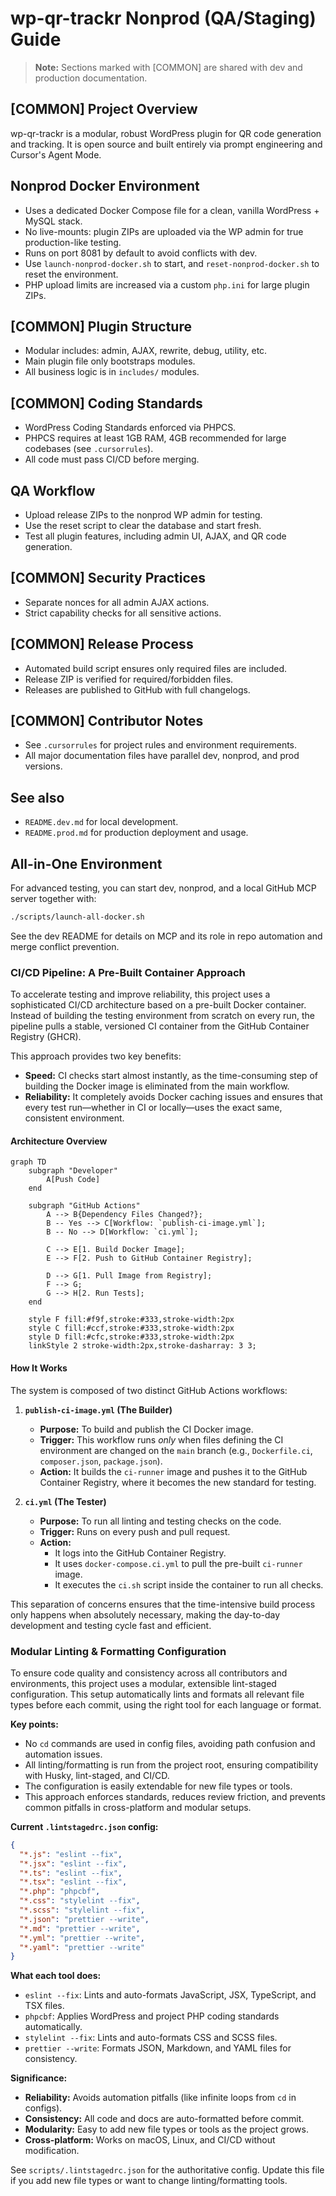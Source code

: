 # wp-qr-trackr Nonprod (QA/Staging) Guide

> **Note:** Sections marked with [COMMON] are shared with dev and production documentation.

## [COMMON] Project Overview
wp-qr-trackr is a modular, robust WordPress plugin for QR code generation and tracking. It is open source and built entirely via prompt engineering and Cursor's Agent Mode.

## Nonprod Docker Environment
- Uses a dedicated Docker Compose file for a clean, vanilla WordPress + MySQL stack.
- No live-mounts: plugin ZIPs are uploaded via the WP admin for true production-like testing.
- Runs on port 8081 by default to avoid conflicts with dev.
- Use `launch-nonprod-docker.sh` to start, and `reset-nonprod-docker.sh` to reset the environment.
- PHP upload limits are increased via a custom `php.ini` for large plugin ZIPs.

## [COMMON] Plugin Structure
- Modular includes: admin, AJAX, rewrite, debug, utility, etc.
- Main plugin file only bootstraps modules.
- All business logic is in `includes/` modules.

## [COMMON] Coding Standards
- WordPress Coding Standards enforced via PHPCS.
- PHPCS requires at least 1GB RAM, 4GB recommended for large codebases (see `.cursorrules`).
- All code must pass CI/CD before merging.

## QA Workflow
- Upload release ZIPs to the nonprod WP admin for testing.
- Use the reset script to clear the database and start fresh.
- Test all plugin features, including admin UI, AJAX, and QR code generation.

## [COMMON] Security Practices
- Separate nonces for all admin AJAX actions.
- Strict capability checks for all sensitive actions.

## [COMMON] Release Process
- Automated build script ensures only required files are included.
- Release ZIP is verified for required/forbidden files.
- Releases are published to GitHub with full changelogs.

## [COMMON] Contributor Notes
- See `.cursorrules` for project rules and environment requirements.
- All major documentation files have parallel dev, nonprod, and prod versions.

## See also
- `README.dev.md` for local development.
- `README.prod.md` for production deployment and usage.

## All-in-One Environment

For advanced testing, you can start dev, nonprod, and a local GitHub MCP server together with:

```sh
./scripts/launch-all-docker.sh
```

See the dev README for details on MCP and its role in repo automation and merge conflict prevention.

### CI/CD Pipeline: A Pre-Built Container Approach

To accelerate testing and improve reliability, this project uses a sophisticated CI/CD architecture based on a pre-built Docker container. Instead of building the testing environment from scratch on every run, the pipeline pulls a stable, versioned CI container from the GitHub Container Registry (GHCR).

This approach provides two key benefits:
- **Speed:** CI checks start almost instantly, as the time-consuming step of building the Docker image is eliminated from the main workflow.
- **Reliability:** It completely avoids Docker caching issues and ensures that every test run—whether in CI or locally—uses the exact same, consistent environment.

#### Architecture Overview

```mermaid
graph TD
    subgraph "Developer"
        A[Push Code]
    end

    subgraph "GitHub Actions"
        A --> B{Dependency Files Changed?};
        B -- Yes --> C[Workflow: `publish-ci-image.yml`];
        B -- No --> D[Workflow: `ci.yml`];

        C --> E[1. Build Docker Image];
        E --> F[2. Push to GitHub Container Registry];

        D --> G[1. Pull Image from Registry];
        F --> G;
        G --> H[2. Run Tests];
    end

    style F fill:#f9f,stroke:#333,stroke-width:2px
    style C fill:#ccf,stroke:#333,stroke-width:2px
    style D fill:#cfc,stroke:#333,stroke-width:2px
    linkStyle 2 stroke-width:2px,stroke-dasharray: 3 3;
```

#### How It Works

The system is composed of two distinct GitHub Actions workflows:

1.  **`publish-ci-image.yml` (The Builder)**
    - **Purpose:** To build and publish the CI Docker image.
    - **Trigger:** This workflow runs *only* when files defining the CI environment are changed on the `main` branch (e.g., `Dockerfile.ci`, `composer.json`, `package.json`).
    - **Action:** It builds the `ci-runner` image and pushes it to the GitHub Container Registry, where it becomes the new standard for testing.

2.  **`ci.yml` (The Tester)**
    - **Purpose:** To run all linting and testing checks on the code.
    - **Trigger:** Runs on every push and pull request.
    - **Action:**
        - It logs into the GitHub Container Registry.
        - It uses `docker-compose.ci.yml` to pull the pre-built `ci-runner` image.
        - It executes the `ci.sh` script inside the container to run all checks.

This separation of concerns ensures that the time-intensive build process only happens when absolutely necessary, making the day-to-day development and testing cycle fast and efficient.

### Modular Linting & Formatting Configuration

To ensure code quality and consistency across all contributors and environments, this project uses a modular, extensible lint-staged configuration. This setup automatically lints and formats all relevant file types before each commit, using the right tool for each language or format. 

**Key points:**
- No `cd` commands are used in config files, avoiding path confusion and automation issues.
- All linting/formatting is run from the project root, ensuring compatibility with Husky, lint-staged, and CI/CD.
- The configuration is easily extendable for new file types or tools.
- This approach enforces standards, reduces review friction, and prevents common pitfalls in cross-platform and modular setups.

**Current `.lintstagedrc.json` config:**
```json
{
  "*.js": "eslint --fix",
  "*.jsx": "eslint --fix",
  "*.ts": "eslint --fix",
  "*.tsx": "eslint --fix",
  "*.php": "phpcbf",
  "*.css": "stylelint --fix",
  "*.scss": "stylelint --fix",
  "*.json": "prettier --write",
  "*.md": "prettier --write",
  "*.yml": "prettier --write",
  "*.yaml": "prettier --write"
}
```

**What each tool does:**
- `eslint --fix`: Lints and auto-formats JavaScript, JSX, TypeScript, and TSX files.
- `phpcbf`: Applies WordPress and project PHP coding standards automatically.
- `stylelint --fix`: Lints and auto-formats CSS and SCSS files.
- `prettier --write`: Formats JSON, Markdown, and YAML files for consistency.

**Significance:**
- **Reliability:** Avoids automation pitfalls (like infinite loops from `cd` in configs).
- **Consistency:** All code and docs are auto-formatted before commit.
- **Modularity:** Easy to add new file types or tools as the project grows.
- **Cross-platform:** Works on macOS, Linux, and CI/CD without modification.

See `scripts/.lintstagedrc.json` for the authoritative config. Update this file if you add new file types or want to change linting/formatting tools. 